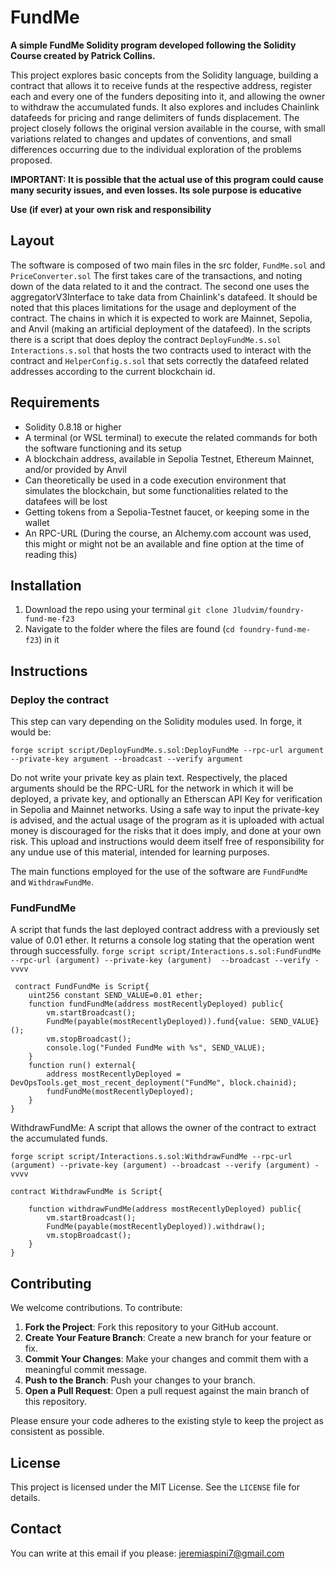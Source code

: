 # FundMe

**A simple FundMe Solidity program developed following the Solidity Course created by Patrick Collins.**

This project explores basic concepts from the Solidity language, building a contract that allows it to receive funds at the respective address, register each and every one of the funders depositing into it, and allowing the owner to withdraw the accumulated funds. It also explores and includes Chainlink datafeeds for pricing and range delimiters of funds displacement. The project closely follows the original version available in the course, with small variations related to changes and updates of conventions, and small differences occurring due to the individual exploration of the problems proposed.

__IMPORTANT: It is possible that the actual use of this program could cause many security issues, and even losses. Its sole purpose is educative__

 __Use (if ever) at your own risk and responsibility__

## Layout
The software is composed of two main files in the src folder, `FundMe.sol` and `PriceConverter.sol`
The first takes care of the transactions, and noting down of the data related to it and the contract.
The second one uses the aggregatorV3Interface to take data from Chainlink's datafeed.
It should be noted that this places limitations for the usage and deployment of the contract.
The chains in which it is expected to work are Mainnet, Sepolia, and Anvil (making an artificial deployment of the datafeed).
In the scripts there is a script that does deploy the contract `DeployFundMe.s.sol`
`Interactions.s.sol` that hosts the two contracts used to interact with the contract
and `HelperConfig.s.sol` that sets correctly the datafeed related addresses according to the current blockchain id.


## Requirements

- Solidity 0.8.18 or higher
- A terminal (or WSL terminal) to execute the related commands for both the software functioning and its setup
- A blockchain address, available in Sepolia Testnet, Ethereum Mainnet, and/or provided by Anvil
- Can theoretically be used in a code execution environment that simulates the blockchain, but some functionalities related to the datafees will be lost
- Getting tokens from a Sepolia-Testnet faucet, or keeping some in the wallet
- An RPC-URL (During the course, an Alchemy.com account was used, this might or might not be an available and fine option at the time of reading this)

## Installation

1. Download the repo using your terminal
`git clone Jludvim/foundry-fund-me-f23`
3. Navigate to the folder where the files are found (`cd foundry-fund-me-f23`) in it

## Instructions
### Deploy the contract
This step can vary depending on the Solidity modules used. In forge, it would be:

`
forge script script/DeployFundMe.s.sol:DeployFundMe --rpc-url argument --private-key argument --broadcast --verify argument
`

Do not write your private key as plain text.
Respectively, the placed arguments should be the RPC-URL for the network in which it will be deployed, a private key, and optionally an Etherscan API Key for verification in Sepolia and Mainnet networks.
Using a safe way to input the private-key is advised, and the actual usage of the program as it is uploaded with actual money is discouraged for the risks that it does imply, and done at your own risk. This upload and instructions would deem itself free of responsibility for any undue use of this material, intended for learning purposes.


The main functions employed for the use of the software are `FundFundMe` and `WithdrawFundMe`.

### FundFundMe

A script that funds the last deployed contract address with a previously set value of 0.01 ether. It returns a console log stating that the operation went through successfully.
`
forge script script/Interactions.s.sol:FundFundMe --rpc-url (argument) --private-key (argument) 
--broadcast --verify -vvvv
`


```
 contract FundFundMe is Script{
    uint256 constant SEND_VALUE=0.01 ether;
    function fundFundMe(address mostRecentlyDeployed) public{
        vm.startBroadcast();
        FundMe(payable(mostRecentlyDeployed)).fund{value: SEND_VALUE}();
        vm.stopBroadcast();
        console.log("Funded FundMe with %s", SEND_VALUE);
    }
    function run() external{
        address mostRecentlyDeployed = DevOpsTools.get_most_recent_deployment("FundMe", block.chainid);
        fundFundMe(mostRecentlyDeployed);
    }
}
```

WithdrawFundMe:
A script that allows the owner of the contract to extract the accumulated funds.

`
forge script script/Interactions.s.sol:WithdrawFundMe --rpc-url (argument) --private-key (argument) --broadcast --verify (argument) -vvvv
`


```
contract WithdrawFundMe is Script{

    function withdrawFundMe(address mostRecentlyDeployed) public{
        vm.startBroadcast();
        FundMe(payable(mostRecentlyDeployed)).withdraw();
        vm.stopBroadcast();
    }
}

```

## Contributing

We welcome contributions. To contribute:

1. **Fork the Project**: Fork this repository to your GitHub account.
2. **Create Your Feature Branch**: Create a new branch for your feature or fix.
3. **Commit Your Changes**: Make your changes and commit them with a meaningful commit message.
4. **Push to the Branch**: Push your changes to your branch.
5. **Open a Pull Request**: Open a pull request against the main branch of this repository.

Please ensure your code adheres to the existing style to keep the project as consistent as possible.

## License

This project is licensed under the MIT License. See the `LICENSE` file for details.

## Contact

You can write at this email if you please: jeremiaspini7@gmail.com


